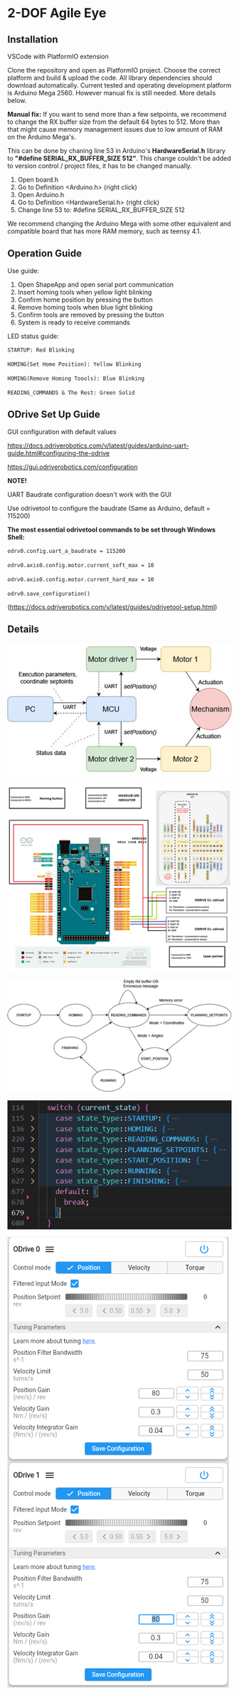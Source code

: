 # 2-DOF Agile Eye

## Installation
VSCode with PlatformIO extension

Clone the repository and open as PlatformIO project. Choose the correct platform and build & upload the code. All library dependencies should download automatically. Current tested and operating development platform is Arduino Mega 2560. However manual fix is still needed. More details below.

__Manual fix:__
If you want to send more than a few setpoints, we recommend to change the RX buffer size from the default 64 bytes to 512. More than that might cause memory management issues due to low amount of RAM on the Arduino Mega's. 

This can be done by chaning line 53 in Arduino's __HardwareSerial.h__ library to __"#define SERIAL_RX_BUFFER_SIZE 512"__. This change couldn't be added to version control / project files, it has to be changed manually.

1. Open board.h
2. Go to Definition <Arduino.h> (right click)
3. Open Arduino.h
4. Go to Definition <HardwareSerial.h> (right click)
5. Change line 53 to: #define SERIAL_RX_BUFFER_SIZE 512


We recommend changing the Arduino Mega with some other equivalent and compatible board that has more RAM memory, such as teensy 4.1.

## Operation Guide
Use guide:
1. Open ShapeApp and open serial port communication
2. Insert homing tools when yellow light blinking
3. Confirm home position by pressing the button
4. Remove homing tools when blue light blinking
5. Confirm tools are removed by pressing the button
6. System is ready to receive commands

LED status guide:

    STARTUP: Red Blinking

    HOMING(Set Home Position): Yellow Blinking

    HOMING(Remove Homing Toools): Blue Blinking

    READING_COMMANDS & The Rest: Green Solid

## ODrive Set Up Guide
GUI configuration with default values

https://docs.odriverobotics.com/v/latest/guides/arduino-uart-guide.html#configuring-the-odrive

https://gui.odriverobotics.com/configuration

__NOTE!__

 UART Baudrate configuration doesn't work with the GUI

Use odrivetool to configure the baudrate (Same as Arduino, default = 115200)

__The most essential odrivetool commands to be set through Windows Shell:__

    odrv0.config.uart_a_baudrate = 115200

    odrv0.axis0.config.motor.current_soft_max = 10

    odrv0.axis0.config.motor.current_hard_max = 10

    odrv0.save_configuration()

(https://docs.odriverobotics.com/v/latest/guides/odrivetool-setup.html)

## Details
![system](../misc/pics/system.png)   &nbsp;   ![wiring](../misc/pics/wiring.png)



![state_machine](../misc/pics/state_machine.png)   &nbsp;   ![state_machine2](../misc/pics/state_machine2.png)



![pid_parameters](../misc/pics/pid_parameters.png)
